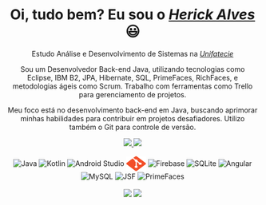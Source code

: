 <div>
  <h1 align="center">Oi, tudo bem? Eu sou o <a href="https://herickalves.github.io/perfil/"><i>Herick Alves</i></a> 😃️</h1>
  <p align="center">Estudo Análise e Desenvolvimento de Sistemas na <a href="https://www.unifatecie.edu.br/"><i>Unifatecie</i></a> 
    <p align="center">
  Sou um Desenvolvedor Back-end Java, utilizando tecnologias como Eclipse, IBM B2, JPA, Hibernate, SQL, PrimeFaces, RichFaces, e metodologias ágeis como Scrum.
  Trabalho com ferramentas como Trello para gerenciamento de projetos.
</p>

<p align="center">
  Meu foco está no desenvolvimento back-end em Java, buscando aprimorar minhas habilidades para contribuir em projetos desafiadores. Utilizo também o Git para controle de versão.
</p>

</div>

<div align="center">
  <a href="https://github.com/herickkgb">
    <img height="150em" src="https://github-readme-stats.vercel.app/api?username=herickkgb&count_private=true&include_all_commits=true&show_icons=true&theme=dracula&hide_border=false&show_owner=true"/>
    <img height="150em" src="https://github-readme-stats.vercel.app/api/top-langs/?username=herickkgb&theme=dracula&hide_border=false&&layout=compact"/>
  </a>
</div>

<div align="center" valign="top"><br>
  <img align="center" alt="Java" height="30" width="40" src="https://cdn.jsdelivr.net/gh/devicons/devicon/icons/java/java-original.svg">
  <img align="center" alt="Kotlin" height="30" width="40" src="https://cdn.jsdelivr.net/gh/devicons/devicon/icons/kotlin/kotlin-original.svg">
  <img align="center" alt="Android Studio" height="30" width="40" src="https://cdn.jsdelivr.net/gh/devicons/devicon/icons/androidstudio/androidstudio-original.svg"> 
  <img align="center" alt="Git" height="30" width="40" src="https://raw.githubusercontent.com/devicons/devicon/master/icons/git/git-original.svg">
  <img align="center" alt="Firebase" height="30" width="40" src="https://cdn.jsdelivr.net/gh/devicons/devicon/icons/firebase/firebase-plain.svg">
  <img align="center" alt="SQLite" height="30" width="40" src="https://cdn.jsdelivr.net/gh/devicons/devicon/icons/sqlite/sqlite-original.svg">
  <img align="center" alt="Angular" height="30" width="40" src="https://cdn.jsdelivr.net/gh/devicons/devicon/icons/angularjs/angularjs-original.svg">
  <img align="center" alt="MySQL" height="30" width="40" src="https://cdn.jsdelivr.net/gh/devicons/devicon/icons/mysql/mysql-original.svg">
  <img align="center" alt="JSF" height="30" width="40" src="https://fernandofranzini.files.wordpress.com/2014/03/jsf-logo-square.jpg">
  <img align="center" alt="PrimeFaces" height="30" width="40" src="https://i2.wp.com/www.primefaces.org/wp-content/uploads/2016/10/primeng_solidBlack.png?fit=250%2C250&ssl=1">

</div><br>

<div align="center">
  <a href="https://wa.me/5531995309630" target="_blank"><img src="https://img.shields.io/badge/WhatsApp-25D366?style=for-the-badge&logo=whatsapp&logoColor=white" target="_blank"></a>
  <a href="https://www.linkedin.com/in/herick-kgb222/" target="_blank"><img src="https://img.shields.io/badge/-LinkedIn-%230077B5?style=for-the-badge&logo=linkedin&logoColor=white" target="_blank"></a> 
</div>
